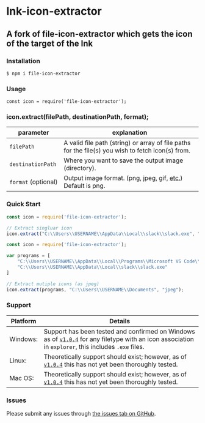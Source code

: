 # lnk-icon-extractor
A fork of file-icon-extractor which gets the icon of the target of the lnk
---

### Installation

`$ npm i file-icon-extractor`



### Usage

`const icon = require('file-icon-extractor');`



### icon.extract(filePath, destinationPath, format);

| parameter           | explanation                                                                                                                                                                       |
| ------------------- | --------------------------------------------------------------------------------------------------------------------------------------------------------------------------------- |
| `filePath`          | A valid file path (string) or array of file paths for the file(s) you wish to fetch icon(s) from.                                                                                 |
| `destinationPath`   | Where you want to save the output image (directory).                                                                                                                              |
| `format` (optional) | Output image format. (png, jpeg, gif, [etc.](https://docs.microsoft.com/en-us/dotnet/api/system.drawing.imaging.imageformat?view=dotnet-plat-ext-5.0#properties)) Default is png. |

### Quick Start

```js
const icon = require('file-icon-extractor');

// Extract singluar icon
icon.extract("C:\\Users\\USERNAME\\AppData\\Local\\slack\\slack.exe", "C:\\Users\\USERNAME\\Documents");
```

```js
const icon = require('file-icon-extractor');

var programs = [
    "C:\\Users\\USERNAME\\AppData\\Local\\Programs\\Microsoft VS Code\\Code.exe",
    "C:\\Users\\USERNAME\\AppData\\Local\\slack\\slack.exe"
]

// Extract mutiple icons (as jpeg)
icon.extract(programs, "C:\\Users\\USERNAME\\Documents", "jpeg");
```

### Support

| Platform | Details                                                                                                                                              |
| -------- | ---------------------------------------------------------------------------------------------------------------------------------------------------- |
| Windows: | Support has been tested and confirmed on Windows as of [`v1.0.4`](https://github.com/kevinuulong/file-icon-extractor/releases/tag/v1.0.4) for any filetype with an icon association in `explorer`, this includes `.exe` files. |
| Linux:   | Theoretically support should exist; however, as of [`v1.0.4`](https://github.com/kevinuulong/file-icon-extractor/releases/tag/v1.0.4) this has not yet been thoroughly tested.                                                  |
| Mac OS:  | Theoretically support should exist; however, as of [`v1.0.4`](https://github.com/kevinuulong/file-icon-extractor/releases/tag/v1.0.4) this has not yet been thoroughly tested.                                                  |

### Issues

Please submit any issues through [the issues tab on GitHub](https://github.com/kevinuulong/file-icon-extractor/issues).
